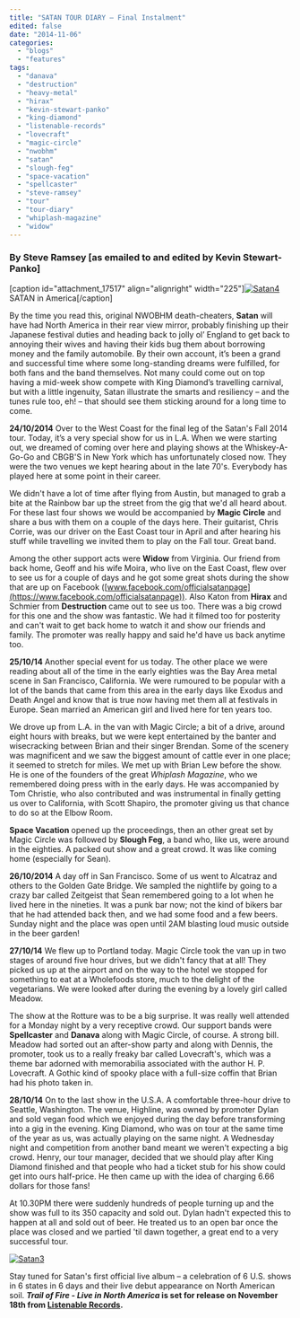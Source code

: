 ```yaml
---
title: "SATAN TOUR DIARY – Final Instalment"
edited: false
date: "2014-11-06"
categories:
  - "blogs"
  - "features"
tags:
  - "danava"
  - "destruction"
  - "heavy-metal"
  - "hirax"
  - "kevin-stewart-panko"
  - "king-diamond"
  - "listenable-records"
  - "lovecraft"
  - "magic-circle"
  - "nwobhm"
  - "satan"
  - "slough-feg"
  - "space-vacation"
  - "spellcaster"
  - "steve-ramsey"
  - "tour"
  - "tour-diary"
  - "whiplash-magazine"
  - "widow"
---
```


### By Steve Ramsey \[as emailed to and edited by Kevin Stewart-Panko\]

\[caption id="attachment\_17517" align="alignright" width="225"\][![Satan4](https://hellbound.ca/wp-content/uploads/2014/11/Satan4-225x300.jpg)](https://hellbound.ca/wp-content/uploads/2014/11/Satan4.jpg) SATAN in America\[/caption\]

By the time you read this, original NWOBHM death-cheaters, **Satan** will have had North America in their rear view mirror, probably finishing up their Japanese festival duties and heading back to jolly ol’ England to get back to annoying their wives and having their kids bug them about borrowing money and the family automobile. By their own account, it’s been a grand and successful time where some long-standing dreams were fulfilled, for both fans and the band themselves. Not many could come out on top having a mid-week show compete with King Diamond’s travelling carnival, but with a little ingenuity, Satan illustrate the smarts and resiliency – and the tunes rule too, eh! – that should see them sticking around for a long time to come.

**24/10/2014** Over to the West Coast for the final leg of the Satan's Fall 2014 tour. Today, it’s a very special show for us in L.A. When we were starting out, we dreamed of coming over here and playing shows at the Whiskey-A-Go-Go and CBGB'S in New York which has unfortunately closed now. They were the two venues we kept hearing about in the late 70's. Everybody has played here at some point in their career.

We didn't have a lot of time after flying from Austin, but managed to grab a bite at the Rainbow bar up the street from the gig that we'd all heard about. For these last four shows we would be accompanied by **Magic Circle** and share a bus with them on a couple of the days here. Their guitarist, Chris Corrie, was our driver on the East Coast tour in April and after hearing his stuff while travelling we invited them to play on the Fall tour. Great band.

Among the other support acts were **Widow** from Virginia. Our friend from back home, Geoff and his wife Moira, who live on the East Coast, flew over to see us for a couple of days and he got some great shots during the show that are up on Facebook ([www.facebook.com/officialsatanpage](https://www.facebook.com/officialsatanpage)). Also Katon from **Hirax** and Schmier from **Destruction** came out to see us too. There was a big crowd for this one and the show was fantastic. We had it filmed too for posterity and can't wait to get back home to watch it and show our friends and family. The promoter was really happy and said he'd have us back anytime too.

**25/10/14** Another special event for us today. The other place we were reading about all of the time in the early eighties was the Bay Area metal scene in San Francisco, California. We were rumoured to be popular with a lot of the bands that came from this area in the early days like Exodus and Death Angel and know that is true now having met them all at festivals in Europe. Sean married an American girl and lived here for ten years too.

We drove up from L.A. in the van with Magic Circle; a bit of a drive, around eight hours with breaks, but we were kept entertained by the banter and wisecracking between Brian and their singer Brendan. Some of the scenery was magnificent and we saw the biggest amount of cattle ever in one place; it seemed to stretch for miles. We met up with Brian Lew before the show. He is one of the founders of the great _Whiplash Magazine_, who we remembered doing press with in the early days. He was accompanied by Tom Christie, who also contributed and was instrumental in finally getting us over to California, with Scott Shapiro, the promoter giving us that chance to do so at the Elbow Room.

**Space Vacation** opened up the proceedings, then an other great set by Magic Circle was followed by **Slough Feg**, a band who, like us, were around in the eighties. A packed out show and a great crowd. It was like coming home (especially for Sean).

**26/10/2014** A day off in San Francisco. Some of us went to Alcatraz and others to the Golden Gate Bridge. We sampled the nightlife by going to a crazy bar called Zeitgeist that Sean remembered going to a lot when he lived here in the nineties. It was a punk bar now; not the kind of bikers bar that he had attended back then, and we had some food and a few beers. Sunday night and the place was open until 2AM blasting loud music outside in the beer garden!

**27/10/14** We flew up to Portland today. Magic Circle took the van up in two stages of around five hour drives, but we didn't fancy that at all! They picked us up at the airport and on the way to the hotel we stopped for something to eat at a Wholefoods store, much to the delight of the vegetarians. We were looked after during the evening by a lovely girl called Meadow.

The show at the Rotture was to be a big surprise. It was really well attended for a Monday night by a very receptive crowd. Our support bands were **Spellcaster** and **Danava** along with Magic Circle, of course. A strong bill. Meadow had sorted out an after-show party and along with Dennis, the promoter, took us to a really freaky bar called Lovecraft's, which was a theme bar adorned with memorabilia associated with the author H. P. Lovecraft. A Gothic kind of spooky place with a full-size coffin that Brian had his photo taken in.

**28/10/14** On to the last show in the U.S.A. A comfortable three-hour drive to Seattle, Washington. The venue, Highline, was owned by promoter Dylan and sold vegan food which we enjoyed during the day before transforming into a gig in the evening. King Diamond, who was on tour at the same time of the year as us, was actually playing on the same night. A Wednesday night and competition from another band meant we weren't expecting a big crowd. Henry, our tour manager, decided that we should play after King Diamond finished and that people who had a ticket stub for his show could get into ours half-price. He then came up with the idea of charging 6.66 dollars for those fans!

At 10.30PM there were suddenly hundreds of people turning up and the show was full to its 350 capacity and sold out. Dylan hadn't expected this to happen at all and sold out of beer. He treated us to an open bar once the place was closed and we partied 'til dawn together, a great end to a very successful tour.

[![Satan3](https://hellbound.ca/wp-content/uploads/2014/11/Satan3-1024x681.jpg)](https://hellbound.ca/wp-content/uploads/2014/11/Satan3.jpg)

Stay tuned for Satan's first official live album – a celebration of 6 U.S. shows in 6 states in 6 days and their live debut appearance on North American soil. **_Trail of Fire - Live in North America_ is set for release on November 18th from [Listenable Records](http://www.listenable.net/).**
